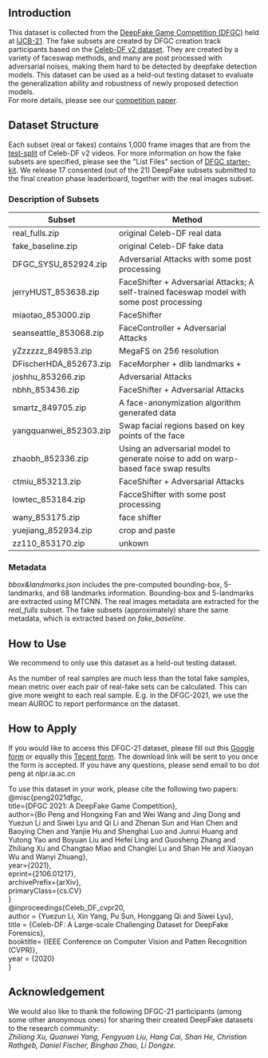 ## Introduction
This dataset is collected from the [DeepFake Game Competition (DFGC)](https://competitions.codalab.org/competitions/29583#learn_the_details-overview)
 held at [IJCB-21](http://ijcb2021.iapr-tc4.org/). The fake subsets are created by DFGC creation track participants 
based on the [Celeb-DF v2 dataset](https://github.com/yuezunli/celeb-deepfakeforensics). They are created by a variety of 
faceswap methods, and many are post processed with adversarial noises, making them hard to be detected by deepfake detection 
models. This dataset can be used as a held-out testing dataset to evaluate the generalization ability and robustness 
of newly proposed detection models.  
For more details, please see our [competition paper](https://arxiv.org/abs/2106.01217).

## Dataset Structure
Each subset (real or fakes) contains 1,000 frame images that are from the [test-split](https://github.com/bomb2peng/DFGC_starterkit/blob/master/test-list.txt) of Celeb-DF v2 videos.
For more information on how the fake subsets are specified, please see the "List Files" section of [DFGC starter-kit](https://github.com/bomb2peng/DFGC_starterkit).
We release 17 consented (out of the 21) DeepFake subsets submitted to the final creation phase 
leaderboard, together with the real images subset.
### Description of Subsets
|  Subset   | Method  |
|  ----  | ----  |
| real_fulls.zip |   original Celeb-DF real data |  
|fake_baseline.zip	|				 original Celeb-DF fake data|  
|DFGC_SYSU_852924.zip    |		 Adversarial Attacks with some post processing|  
|jerryHUST_853638.zip  		|	 FaceShifter + Adversarial Attacks; A self-trained faceswap model with some post processing|  
|miaotao_853000.zip  		|	 FaceShifter|  
|seanseattle_853068.zip  	|	 FaceController + Adversarial Attacks    |  
|yZzzzzz_849853.zip			|	 MegaFS on 256 resolution|  
|DFischerHDA_852673.zip  	|	 FaceMorpher + dlib landmarks +|  
|joshhu_853266.zip  		|		 Adversarial Attacks   |  
|nbhh_853436.zip     		|	 FaceShifter + Adversarial Attacks|  
|smartz_849705.zip       	|	 A face-anonymization algorithm generated data|  
|yangquanwei_852303.zip  	|	 Swap facial regions based on key points of the face|  
|zhaobh_852336.zip			|	 Using an adversarial model to generate noise to add on warp-based face swap results|  
|ctmiu_853213.zip   		|		 FaceShifter + Adversarial Attacks  |  
|lowtec_853184.zip   		|	 FacceShifter with some post processing      |  
|wany_853175.zip   			|	 face shifter      |  
|yuejiang_852934.zip    	|		 crop and paste |  
|zz110_853170.zip			|	 unkown|  
### Metadata
*bbox&landmarks.json* includes the pre-computed bounding-box, 5-landmarks, and 68 landmarks information.
Bounding-box and 5-landmarks are extracted using MTCNN.
The real images metadata are extracted for the *real_fulls* subset. The fake subsets (approximately) share the same 
metadata, which is extracted based on *fake_baseline*.

## How to Use
We recommend to only use this dataset as a held-out testing dataset. 

As the number of real samples 
are much less than the total fake samples, mean metric over each pair of real-fake sets can be calculated.
This can give more weight to each real sample.
E.g. in the DFGC-2021, we use the mean AUROC to report performance on the dataset.

## How to Apply
If you would like to access this DFGC-21 dataset, please fill out this [Google form](https://docs.google.com/forms/d/e/1FAIpQLSdlHKqsvkpGtbm37KJdkaswWL-llOSqqZPaa8F5yJ08-koX2Q/viewform?usp=sf_link) 
or equally this [Tecent form](https://wj.qq.com/s2/8545334/c444). 
The download link will be sent to you once the form is accepted. If you have any questions, 
please send email to bo dot peng at nlpr.ia.ac.cn

To use this dataset in your work, please cite the following two papers:  
@misc{peng2021dfgc,  
      title={DFGC 2021: A DeepFake Game Competition},   
      author={Bo Peng and Hongxing Fan and Wei Wang and Jing Dong and Yuezun Li and 
Siwei Lyu and Qi Li and Zhenan Sun and Han Chen and Baoying Chen and Yanjie Hu and 
Shenghai Luo and Junrui Huang and Yutong Yao and Boyuan Liu and Hefei Ling and 
Guosheng Zhang and Zhiliang Xu and Changtao Miao and Changlei Lu and Shan He and 
Xiaoyan Wu and Wanyi Zhuang},  
      year={2021},  
      eprint={2106.01217},  
      archivePrefix={arXiv},  
      primaryClass={cs.CV}  
}  
@inproceedings{Celeb_DF_cvpr20,  
   author = {Yuezun Li, Xin Yang, Pu Sun, Honggang Qi and Siwei Lyu},  
   title = {Celeb-DF: A Large-scale Challenging Dataset for DeepFake Forensics},  
   booktitle= {IEEE Conference on Computer Vision and Patten Recognition (CVPR)},  
   year = {2020}  
}  

## Acknowledgement
We would also like to thank the following DFGC-21 participants (among some other anonymous ones) for sharing their created DeepFake datasets to the research community:   
*Zhiliang Xu, Quanwei Yang, Fengyuan Liu, Hang Cai, Shan He, Christian Rathgeb, Daniel Fischer, Binghao Zhao, Li Dongze.*
